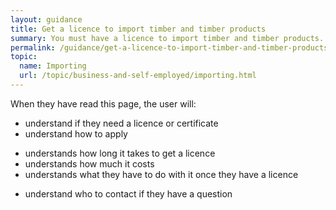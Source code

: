 ```yaml
---
layout: guidance
title: Get a licence to import timber and timber products
summary: You must have a licence to import timber and timber products.
permalink: /guidance/get-a-licence-to-import-timber-and-timber-products.html
topic:
  name: Importing
  url: /topic/business-and-self-employed/importing.html
---
```

When they have read this page, the user will:

- understand if they need a licence or certificate
- understand how to apply
* understands how long it takes to get a licence
* understands how much it costs
* understands what they have to do with it once they have a licence
- understand who to contact if they have a question
